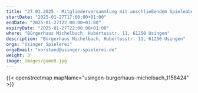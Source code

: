 ```yaml
---
title: "27.01.2025 - Mitgliederversammlung mit anschließendem Spieleabend"
startDate: "2025-01-27T17:00:00+01:00"
endDate: "2025-01-27T22:00:00+01:00"
expiryDate: "2025-01-27T22:00:00+01:00"
where: "Bürgerhaus Michelbach, Hubertusstr. 11, 61250 Usingen"
description: "Bürgerhaus Michelbach, Hubertusstr. 11, 61250 Usingen"
orga: "Usinger Spielerei"
orgaEmail: "vorstand@usinger-spielerei.de"
weight: 3
image: images/game8.jpg
---
```

{{< openstreetmap mapName="usingen-burgerhaus-michelbach_1158424" >}}
